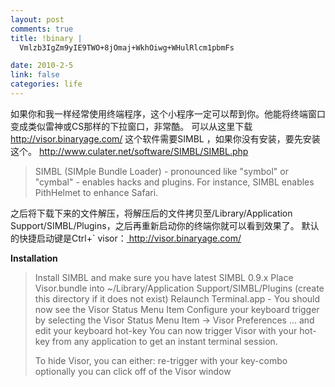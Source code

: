 ```yaml
--- 
layout: post
comments: true
title: !binary |
  Vmlzb3IgZm9yIE9TWO+8jOmaj+WkhOiwg+WHulRlcm1pbmFs

date: 2010-2-5
link: false
categories: life
---
```

如果你和我一样经常使用终端程序，这个小程序一定可以帮到你。他能将终端窗口变成类似雷神或CS那样的下拉窗口，非常酷。
可以从这里下载 http://visor.binaryage.com/
这个软件需要SIMBL ，如果你没有安装，要先安装这个。
<a href="http://www.culater.net/software/SIMBL/http://www.culater.net/software/SIMBL/SIMBL.php">http://www.culater.net/software/SIMBL/SIMBL.php</a>
<blockquote>SIMBL (SIMple Bundle Loader) - pronounced like "symbol" or "cymbal" - enables hacks and plugins. For instance, SIMBL enables PithHelmet to enhance Safari.</blockquote>
之后将下载下来的文件解压，将解压后的文件拷贝至/Library/Application Support/SIMBL/Plugins，之后再重新启动你的终端你就可以看到效果了。 默认的快捷启动键是Ctrl+`
visor：<a href=" http://visor.binaryage.com/"> http://visor.binaryage.com/</a>

<strong>Installation</strong>


<blockquote>Install SIMBL and make sure you have latest SIMBL 0.9.x
Place Visor.bundle into ~/Library/Application Support/SIMBL/Plugins (create this directory if it does not exist)
Relaunch Terminal.app - You should now see the Visor Status Menu Item
Configure your keyboard trigger by selecting the Visor Status Menu Item -> Visor Preferences ... and edit your keyboard hot-key
You can now trigger Visor with your hot-key from any application to get an instant terminal session.

To hide Visor, you can either:
re-trigger with your key-combo
optionally you can click off of the Visor window</blockquote>
